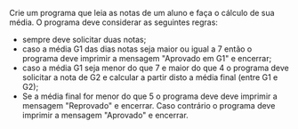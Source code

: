 Crie um programa que leia as notas de um aluno e faça o cálculo de sua média. O programa deve considerar as seguintes regras:

- sempre deve solicitar duas notas;
- caso a média G1 das dias notas seja maior ou igual  a 7 então o programa deve imprimir a mensagem "Aprovado em G1" e encerrar;
- caso a média G1 seja menor do que 7 e maior do que 4 o programa deve solicitar a nota de G2 e calcular a partir disto a média final (entre G1 e G2);
- Se a média final for menor do que 5 o programa deve deve imprimir a mensagem "Reprovado" e encerrar. Caso contrário o programa deve imprimir a mensagem "Aprovado" e encerrar.
